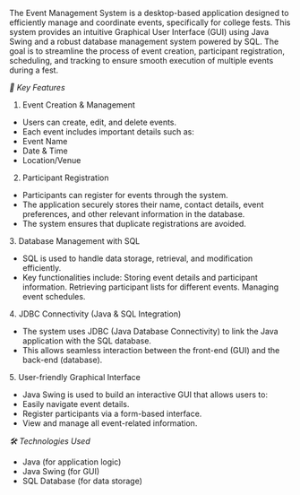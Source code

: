 The Event Management System is a desktop-based application designed to efficiently manage and coordinate events, specifically for college fests. This system provides an intuitive Graphical User Interface (GUI) using Java Swing and a robust database management system powered by SQL. The goal is to streamline the process of event creation, participant registration, scheduling, and tracking to ensure smooth execution of multiple events during a fest.

*🎯 Key Features*
1. Event Creation & Management
* Users can create, edit, and delete events.
* Each event includes important details such as:
* Event Name
* Date & Time
* Location/Venue

2. Participant Registration
* Participants can register for events through the system.
* The application securely stores their name, contact details, event preferences, and other relevant information in the database.
* The system ensures that duplicate registrations are avoided.

3️. Database Management with SQL
* SQL is used to handle data storage, retrieval, and modification efficiently.
* Key functionalities include:
  Storing event details and participant information.
  Retrieving participant lists for different events.
  Managing event schedules.

4️. JDBC Connectivity (Java & SQL Integration)
* The system uses JDBC (Java Database Connectivity) to link the Java application with the SQL database.
* This allows seamless interaction between the front-end (GUI) and the back-end (database).

5️. User-friendly Graphical Interface
* Java Swing is used to build an interactive GUI that allows users to:
* Easily navigate event details.
* Register participants via a form-based interface.
* View and manage all event-related information.

*🛠️ Technologies Used*
* Java (for application logic)
* Java Swing (for GUI)
* SQL Database (for data storage)



